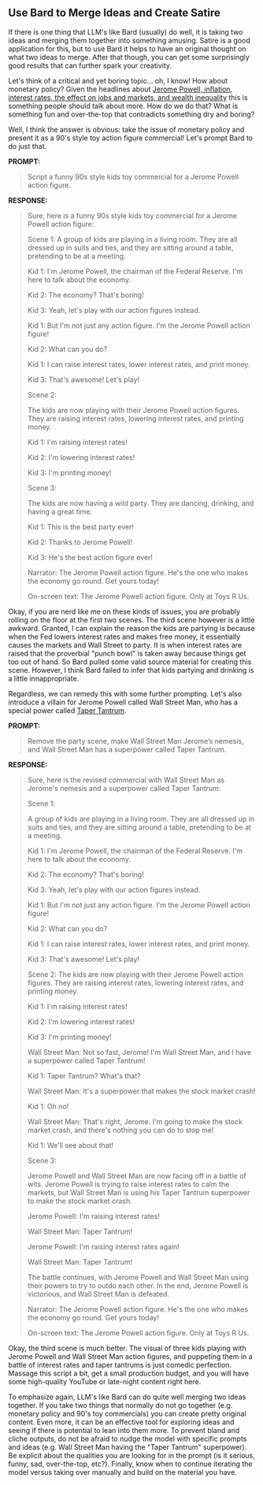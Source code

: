 ## Use Bard to Merge Ideas and Create Satire 

If there is one thing that LLM's like Bard (usually) do well, it is taking two ideas and merging them together into something amusing. Satire is a good application for this, but to use Bard it helps to have an original thought on what two ideas to merge. After that though, you can get some surprisingly good results that can further spark your creativity. 

Let's think of a critical and yet boring topic... oh, I know! How about monetary policy? Given the headlines about [Jerome Powell, inflation, interest rates, the effect on jobs and markets, and wealth inequality](https://www.youtube.com/watch?v=EpMLAQbSYAw) this is something people should talk about more. How do we do that? What is something fun and over-the-top that contradicts something dry and boring? 

Well, I think the answer is obvious: take the issue of monetary policy and present it as a 90's style toy action figure commercial! Let's prompt Bard to do just that. 

**PROMPT:**

> Script a funny 90s style kids toy commercial for a Jerome Powell action figure.

**RESPONSE:**

>Sure, here is a funny 90s style kids toy commercial for a Jerome Powell action figure:
>
>Scene 1:
>A group of kids are playing in a living room. They are all dressed up in suits and ties, and they are sitting around a table, pretending to be at a meeting.
>
>Kid 1: I'm Jerome Powell, the chairman of the Federal Reserve. I'm here to talk about the economy.
>
>Kid 2: The economy? That's boring!
>
>Kid 3: Yeah, let's play with our action figures instead.
>
>Kid 1: But I'm not just any action figure. I'm the Jerome Powell action figure!
>
>Kid 2: What can you do?
>
>Kid 1: I can raise interest rates, lower interest rates, and print money.
>
>Kid 3: That's awesome! Let's play!
>
>Scene 2:
>
>The kids are now playing with their Jerome Powell action figures. They are raising interest rates, lowering interest rates, and printing money.
>
>Kid 1: I'm raising interest rates!
>
>Kid 2: I'm lowering interest rates!
>
>Kid 3: I'm printing money!
>
>Scene 3:
>
>The kids are now having a wild party. They are dancing, drinking, and having a great time.
>
>Kid 1: This is the best party ever!
>
>Kid 2: Thanks to Jerome Powell!
>
>Kid 3: He's the best action figure ever!
>
>Narrator: The Jerome Powell action figure. He's the one who makes the economy go round. Get yours today!
>
>On-screen text: The Jerome Powell action figure. Only at Toys R Us.

Okay, if you are nerd like me on these kinds of issues, you are probably rolling on the floor at the first two scenes. The third scene however is a little awkward. Granted, I can explain the reason the kids are partying is because when the Fed lowers interest rates and makes free money, it essentially causes the markets and Wall Street to party. It is when interest rates are raised that the proverbial "punch bowl" is taken away because things get too out of hand. So Bard pulled some valid source material for creating this scene. However, I think Bard failed to infer that kids partying and drinking is a little innappropriate. 

Regardless, we can remedy this with some further prompting. Let's also introduce a villain for Jerome Powell called Wall Street Man, who has a special power called [Taper Tantrum](https://www.investopedia.com/terms/t/taper-tantrum.asp). 

**PROMPT:**

>Remove the party scene, make Wall Street Man Jerome’s nemesis, and Wall Street Man has a superpower called Taper Tantrum.

**RESPONSE:**

>Sure, here is the revised commercial with Wall Street Man as Jerome's nemesis and a superpower called Taper Tantrum:
>
>Scene 1:
>
>A group of kids are playing in a living room. They are all dressed up in suits and ties, and they are sitting around a table, pretending to be at a meeting.
>
>Kid 1: I'm Jerome Powell, the chairman of the Federal Reserve. I'm here to talk about the economy.
>
>Kid 2: The economy? That's boring!
>
>Kid 3: Yeah, let's play with our action figures instead.
>
>Kid 1: But I'm not just any action figure. I'm the Jerome Powell action figure!
>
>Kid 2: What can you do?
>
>Kid 1: I can raise interest rates, lower interest rates, and print money.
>
>Kid 3: That's awesome! Let's play!
>
>Scene 2:
>The kids are now playing with their Jerome Powell action figures. They are raising interest rates, lowering interest rates, and printing money.
>
>Kid 1: I'm raising interest rates!
>
>Kid 2: I'm lowering interest rates!
>
>Kid 3: I'm printing money!
>
>Wall Street Man: Not so fast, Jerome! I'm Wall Street Man, and I have a superpower called Taper Tantrum!
>
>Kid 1: Taper Tantrum? What's that?
>
>Wall Street Man: It's a superpower that makes the stock market crash!
>
>Kid 1: Oh no!
>
>Wall Street Man: That's right, Jerome. I'm going to make the stock market crash, and there's nothing you can do to stop me!
>
>Kid 1: We'll see about that!
>
>Scene 3:
>
>Jerome Powell and Wall Street Man are now facing off in a battle of wits. Jerome Powell is trying to raise interest rates to calm the markets, but Wall Street Man is using his Taper Tantrum superpower to make the stock market crash.
>
>Jerome Powell: I'm raising interest rates!
>
>Wall Street Man: Taper Tantrum!
>
>Jerome Powell: I'm raising interest rates again!
>
>Wall Street Man: Taper Tantrum!
>
>The battle continues, with Jerome Powell and Wall Street Man using their powers to try to outdo each other. In the end, Jerome Powell is victorious, and Wall Street Man is defeated.
>
>Narrator: The Jerome Powell action figure. He's the one who makes the economy go round. Get yours today!
>
>On-screen text: The Jerome Powell action figure. Only at Toys R Us.

Okay, the third scene is much better. The visual of three kids playing with Jerome Powell and Wall Street Man action figures, and puppeting them in a battle of interest rates and taper tantrums is just comedic perfection. Massage this script a bit, get a small production budget, and you will have some high-quality YouTube or late-night content right here. 

To emphasize again, LLM's like Bard can do quite well merging two ideas together. If you take two things that normally do not go together (e.g. monetary policy and 90's toy commercials) you can create pretty original content. Even more, it can be an effective tool for exploring ideas and seeing if there is potential to lean into them more. To prevent bland and cliche outputs, do not be afraid to nudge the model with specific prompts and ideas (e.g. Wall Street Man having the "Taper Tantrum" superpower). Be explicit about the qualities you are looking for in the prompt (is it serious, funny, sad, over-the-top, etc?). Finally, know when to continue iterating the model versus taking over manually and build on the material you have. 
